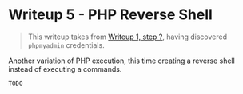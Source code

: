 # Writeup 5 - PHP Reverse Shell 

> This writeup takes from [Writeup 1, step ?](../writeup1/README.md), having discovered `phpmyadmin` credentials.

Another variation of PHP execution, this time creating a reverse shell instead of executing a commands.

`TODO`

